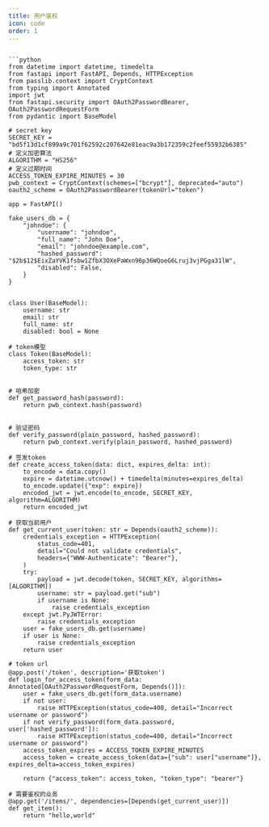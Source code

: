 ```yaml
---
title: 用户鉴权
icon: code
order: 1
---
```



```

```python
from datetime import datetime, timedelta
from fastapi import FastAPI, Depends, HTTPException
from passlib.context import CryptContext
from typing import Annotated
import jwt
from fastapi.security import OAuth2PasswordBearer, OAuth2PasswordRequestForm
from pydantic import BaseModel

# secret key
SECRET_KEY = "bd5f13d1cf899a9c701f62592c207642e81eac9a3b172359c2feef55932b6385"
# 定义加密算法
ALGORITHM = "HS256"
# 定义过期时间
ACCESS_TOKEN_EXPIRE_MINUTES = 30
pwb_context = CryptContext(schemes=["bcrypt"], deprecated="auto")
oauth2_scheme = OAuth2PasswordBearer(tokenUrl="token")

app = FastAPI()

fake_users_db = {
    "johndoe": {
        "username": "johndoe",
        "full_name": "John Doe",
        "email": "johndoe@example.com",
        "hashed_password": "$2b$12$EixZaYVK1fsbw1ZfbX3OXePaWxn96p36WQoeG6Lruj3vjPGga31lW",
        "disabled": False,
    }
}


class User(BaseModel):
    username: str
    email: str
    full_name: str
    disabled: bool = None

# token模型
class Token(BaseModel):
    access_token: str
    token_type: str


# 哈希加密
def get_password_hash(password):
    return pwb_context.hash(password)


# 验证密码
def verify_password(plain_password, hashed_password):
    return pwb_context.verify(plain_password, hashed_password)

# 签发token
def create_access_token(data: dict, expires_delta: int):
    to_encode = data.copy()
    expire = datetime.utcnow() + timedelta(minutes=expires_delta)
    to_encode.update({"exp": expire})
    encoded_jwt = jwt.encode(to_encode, SECRET_KEY, algorithm=ALGORITHM)
    return encoded_jwt

# 获取当前用户
def get_current_user(token: str = Depends(oauth2_scheme)):
    credentials_exception = HTTPException(
        status_code=401,
        detail="Could not validate credentials",
        headers={"WWW-Authenticate": "Bearer"},
    )
    try:
        payload = jwt.decode(token, SECRET_KEY, algorithms=[ALGORITHM])
        username: str = payload.get("sub")
        if username is None:
            raise credentials_exception
    except jwt.PyJWTError:
        raise credentials_exception
    user = fake_users_db.get(username)
    if user is None:
        raise credentials_exception
    return user

# token url
@app.post('/token', description='获取token')
def login_for_access_token(form_data: Annotated[OAuth2PasswordRequestForm, Depends()]):
    user = fake_users_db.get(form_data.username)
    if not user:
        raise HTTPException(status_code=400, detail="Incorrect username or password")
    if not verify_password(form_data.password, user['hashed_password']):
        raise HTTPException(status_code=400, detail="Incorrect username or password")
    access_token_expires = ACCESS_TOKEN_EXPIRE_MINUTES
    access_token = create_access_token(data={"sub": user["username"]}, expires_delta=access_token_expires)

    return {"access_token": access_token, "token_type": "bearer"}

# 需要鉴权的业务
@app.get('/items/', dependencies=[Depends(get_current_user)])
def get_item():
    return "hello,world"
```


















